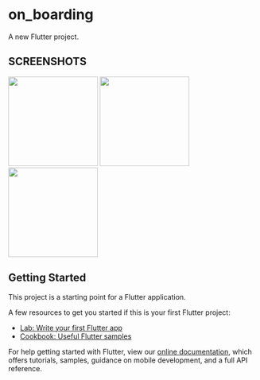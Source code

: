 # on_boarding

A new Flutter project.

## SCREENSHOTS
<p float="left">
  <img src="https://user-images.githubusercontent.com/14147462/105948279-ba6ece80-607b-11eb-942f-263ea8e6bfb8.png" width="180" />
  <img src="https://user-images.githubusercontent.com/14147462/105948292-bf338280-607b-11eb-94ca-95ac485e86fa.png" width="180" />
  <img src="https://user-images.githubusercontent.com/14147462/105948296-c064af80-607b-11eb-9e35-7bdc4589b5c2.png" width="180" />
</p>

## Getting Started

This project is a starting point for a Flutter application.

A few resources to get you started if this is your first Flutter project:

- [Lab: Write your first Flutter app](https://flutter.dev/docs/get-started/codelab)
- [Cookbook: Useful Flutter samples](https://flutter.dev/docs/cookbook)

For help getting started with Flutter, view our
[online documentation](https://flutter.dev/docs), which offers tutorials,
samples, guidance on mobile development, and a full API reference.
